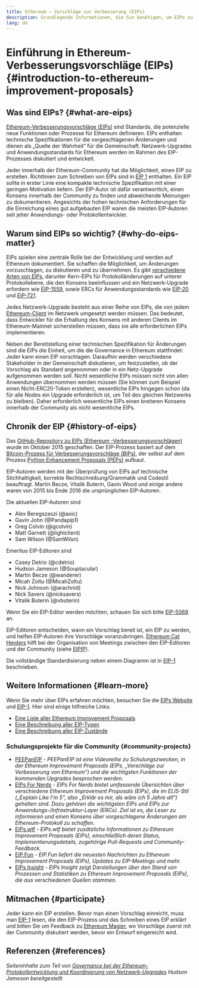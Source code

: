 ```yaml
---
title: Ethereum – Vorschläge zur Verbesserung (EIPs)
description: Grundlegende Informationen, die Sie benötigen, um EIPs zu verstehen
lang: de
---
```


# Einführung in Ethereum-Verbesserungsvorschläge (EIPs) {#introduction-to-ethereum-improvement-proposals}

## Was sind EIPs? {#what-are-eips}

[Ethereum-Verbesserungsvorschläge (EIPs)](https://eips.ethereum.org/) sind Standards, die potenzielle neue Funktionen oder Prozesse für Ethereum definieren. EIPs enthalten technische Spezifikationen für die vorgeschlagenen Änderungen und dienen als „Quelle der Wahrheit“ für die Gemeinschaft. Netzwerk-Upgrades und Anwendungsstandards für Ethereum werden im Rahmen des EIP-Prozesses diskutiert und entwickelt.

Jeder innerhalb der Ethereum-Community hat die Möglichkeit, einen EIP zu erstellen. Richtlinien zum Schreiben von EIPs sind in [EIP 1](https://eips.ethereum.org/EIPS/eip-1) enthalten. Ein EIP sollte in erster Linie eine kompakte technische Spezifikation mit einer geringen Motivation liefern. Der EIP-Autor ist dafür verantwortlich, einen Konsens innerhalb der Community zu finden und abweichende Meinungen zu dokumentieren. Angesichts der hohen technischen Anforderungen für die Einreichung eines gut aufgebauten EIP waren die meisten EIP-Autoren seit jeher Anwendungs- oder Protokollentwickler.

## Warum sind EIPs so wichtig? {#why-do-eips-matter}

EIPs spielen eine zentrale Rolle bei der Entwicklung und werden auf Ethereum dokumentiert. Sie schaffen die Möglichkeit, um Änderungen vorzuschlagen, zu diskutieren und zu übernehmen. Es gibt [verschiedene Arten von EIPs](https://eips.ethereum.org/EIPS/eip-1#eip-types), darunter Kern-EIPs für Protokolländerungen auf unterer Protokollebene, die den Konsens beeinflussen und ein Netzwerk-Upgrade erfordern wie [EIP-1559](https://eips.ethereum.org/EIPS/eip-1559), sowie ERCs für Anwendungsstandards wie [EIP-20](https://eips.ethereum.org/EIPS/eip-20) und [EIP-721](https://eips.ethereum.org/EIPS/eip-721).

Jedes Netzwerk-Upgrade besteht aus einer Reihe von EIPs, die von jedem [Ethereum-Client](/learn/#clients-and-nodes) im Netzwerk umgesetzt werden müssen. Das bedeutet, dass Entwickler für die Erhaltung des Konsens mit anderen Clients im Ethereum-Mainnet sicherstellen müssen, dass sie alle erforderlichen EIPs implementieren.

Neben der Bereitstellung einer technischen Spezifikation für Änderungen sind die EIPs die Einheit, um die die Governance in Ethereum stattfindet: Jeder kann einen EIP vorschlagen. Daraufhin werden verschiedene Stakeholder in der Gemeinschaft diskutieren, um festzustellen, ob der Vorschlag als Standard angenommen oder in ein Netz-Upgrade aufgenommen werden soll. Nicht wesentliche EIPs müssen nicht von allen Anwendungen übernommen werden müssen (Sie können zum Beispiel einen Nicht-ERC20-Token erstellen), wesentliche EIPs hingegen schon (da für alle Nodes ein Upgrade erforderlich ist, um Teil des gleichen Netzwerks zu bleiben). Daher erforderlich wesentliche EIPs einen breiteren Konsens innerhalb der Community als nicht wesentliche EIPs.

## Chronik der EIP {#history-of-eips}

Das [GitHub-Repository zu EIPs (Ethereum -Verbesserungsvorschlägen)](https://github.com/ethereum/EIPs) wurde im Oktober 2015 geschaffen. Der EIP-Prozess basiert auf dem [Bitcoin-Prozess für Verbesserungsvorschläge (BIPs)](https://github.com/bitcoin/bips), der selbst auf dem Prozess [Python Enhancement Proposals (PEPs)](https://www.python.org/dev/peps/) aufbaut.

EIP-Autoren werden mit der Überprüfung von EIPs auf technische Stichhaltigkeit, korrekte Rechtschreibung/Grammatik und Codestil beauftragt. Martin Becze, Vitalik Buterin, Gavin Wood und einige andere waren von 2015 bis Ende 2016 die ursprünglichen EIP-Autoren.

Die aktuellen EIP-Autoren sind

- Alex Beregszaszi (@axic)
- Gavin John (@Pandapip1)
- Greg Colvin (@gcolvin)
- Matt Garnett (@lightclient)
- Sam Wilson (@SamWilsn)

Emeritus EIP-Editoren sind

- Casey Detrio (@cdetrio)
- Hudson Jameson (@Souptacular)
- Martin Becze (@wanderer)
- Micah Zoltu (@MicahZoltu)
- Nick Johnson (@arachnid)
- Nick Savers (@nicksavers)
- Vitalik Buterin (@vbuterin)

Wenn Sie ein EIP-Editor werden möchten, schauen Sie sich bitte [EIP-5069](https://eips.ethereum.org/EIPS/eip-5069) an.

EIP-Editoren entscheiden, wann ein Vorschlag bereit ist, ein EIP zu werden, und helfen EIP-Autoren ihre Vorschläge voranzubringen. [Ethereum Cat Herders](https://www.ethereumcatherders.com/) hilft bei der Organisation von Meetings zwischen den EIP-Editoren und der Community (siehe [EIPIP](https://github.com/ethereum-cat-herders/EIPIP)).

Die vollständige Standardisierung neben einem Diagramm ist in [EIP-1](https://eips.ethereum.org/EIPS/eip-1) beschrieben.

## Weitere Informationen {#learn-more}

Wenn Sie mehr über EIPs erfahren möchten, besuchen Sie die [EIPs Website](https://eips.ethereum.org/) und [EIP-1](https://eips.ethereum.org/EIPS/eip-1). Hier sind einige hilfreiche Links:

- [Eine Liste aller Ethereum Improvement Proposals](https://eips.ethereum.org/all)
- [Eine Beschreibung aller EIP-Typen](https://eips.ethereum.org/EIPS/eip-1#eip-types)
- [Eine Beschreibung aller EIP-Zustände](https://eips.ethereum.org/EIPS/eip-1#eip-process)

### Schulungsprojekte für die Community {#community-projects}

- [PEEPanEIP](https://www.youtube.com/playlist?list=PL4cwHXAawZxqu0PKKyMzG_3BJV_xZTi1F) - *PEEPanEIP ist eine Videoreihe zu Schulungszwecken, in der Ethereum Improvement Proposals (EIPs, „Vorschläge zur Verbesserung von Ethereum“) und die wichtigsten Funktionen der kommenden Upgrades besprochen werden.*
- [EIPs For Nerds](https://ethereum2077.substack.com/t/eip-research) - *EIPs For Nerds bietet umfassende Übersichten über verschiedene Ethereum Improvement Proposals (EIPs), die im ELI5-Stil („Explain Like I‘m 5“, also „Erklär es mir, als wäre ich 5 Jahre alt“) gehalten sind. Dazu gehören die wichtigsten EIPs und EIPs zur Anwendungs-/Infrastruktur-Layer (ERCs). Ziel ist es, die Leser zu informieren und einen Konsens über vorgeschlagene Änderungen am Ethereum-Protokoll zu schaffen.*
- [EIPs.wtf](https://www.eips.wtf/) - *EIPs.wtf bietet zusätzliche Informationen zu Ethereum Improvement Proposals (EIPs), einschließlich deren Status, Implementierungsdetails, zugehörige Pull-Requests und Community-Feedback.*
- [EIP.Fun](https://eipfun.substack.com/) - *EIP.Fun liefert die neuesten Nachrichten zu Ethereum Improvement Proposals (EIPs), Updates zu EIP-Meetings und mehr.*
- [EIPs Insight](https://eipsinsight.com/) - *EIPs Insight zeigt Darstellungen über den Stand von Prozessen und Statistiken zu Ethereum Improvement Proposals (EIPs), die aus verschiedenen Quellen stammen.*

## Mitmachen {#participate}

Jeder kann ein EIP erstellen. Bevor man einen Vorschlag einreicht, muss man [EIP-1](https://eips.ethereum.org/EIPS/eip-1) lesen, die den EIP-Prozess und das Schreiben eines EIP erklärt und bitten Sie um Feedback zu [Ethereum Magier](https://ethereum-magicians.org/), wo Vorschläge zuerst mit der Community diskutiert werden, bevor ein Entwurf eingereicht wird.

## Referenzen {#references}

<cite class="citation">

Seiteninhalte zum Teil von [Governance bei der Ethereum-Protokollentwicklung und Koordinierung von Netzwerk-Upgrades](https://hudsonjameson.com/202020-03-23-ethereum-protocol-development-governance-and-network-upgrade-coordination/) Hudson Jameson bereitgestellt

</cite>
